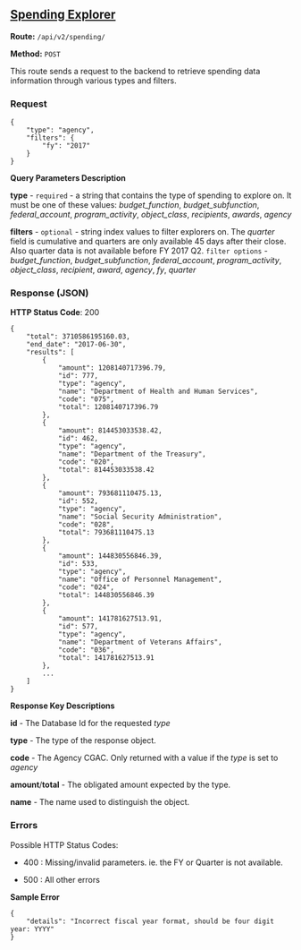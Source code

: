 ## [Spending Explorer](#spending-explorer)

**Route:** `/api/v2/spending/`

**Method:** `POST`

This route sends a request to the backend to retrieve spending data information through various types and filters.

### Request

```
{
    "type": "agency",
    "filters": {
        "fy": "2017"
    }
}
```
**Query Parameters Description**

**type** - `required` - a string that contains the type of spending to explore on. It must be one of these values: *budget_function*, *budget_subfunction*, *federal_account*, *program_activity*, *object_class*, *recipients*, *awards*, *agency*

**filters** - `optional` - string index values to filter explorers on.  The *quarter* field is cumulative and quarters are only available 45 days after their close. Also quarter data is not available before FY 2017 Q2.
  `filter options` - *budget_function*, *budget_subfunction*, *federal_account*, *program_activity*, *object_class*, *recipient*, *award*, *agency*, *fy*, *quarter*


### Response (JSON)

**HTTP Status Code**: 200

```
{
    "total": 3710586195160.03,
    "end_date": "2017-06-30",
    "results": [
        {
            "amount": 1208140717396.79,
            "id": 777,
            "type": "agency",
            "name": "Department of Health and Human Services",
            "code": "075",
            "total": 1208140717396.79
        },
        {
            "amount": 814453033538.42,
            "id": 462,
            "type": "agency",
            "name": "Department of the Treasury",
            "code": "020",
            "total": 814453033538.42
        },
        {
            "amount": 793681110475.13,
            "id": 552,
            "type": "agency",
            "name": "Social Security Administration",
            "code": "028",
            "total": 793681110475.13
        },
        {
            "amount": 144830556846.39,
            "id": 533,
            "type": "agency",
            "name": "Office of Personnel Management",
            "code": "024",
            "total": 144830556846.39
        },
        {
            "amount": 141781627513.91,
            "id": 577,
            "type": "agency",
            "name": "Department of Veterans Affairs",
            "code": "036",
            "total": 141781627513.91
        },
        ...
    ]
}
```

**Response Key Descriptions**

**id** - The Database Id for the requested *type*

**type** - The type of the response object.

**code** - The Agency CGAC.  Only returned with a value if the *type* is set to *agency*

**amount**/**total** - The obligated amount expected by the type.

**name** - The name used to distinguish the object.


### Errors

Possible HTTP Status Codes:

- 400 : Missing/invalid parameters. ie. the FY or Quarter is not available.

- 500 : All other errors

**Sample Error**
```
{
    "details": "Incorrect fiscal year format, should be four digit year: YYYY"
}
```

